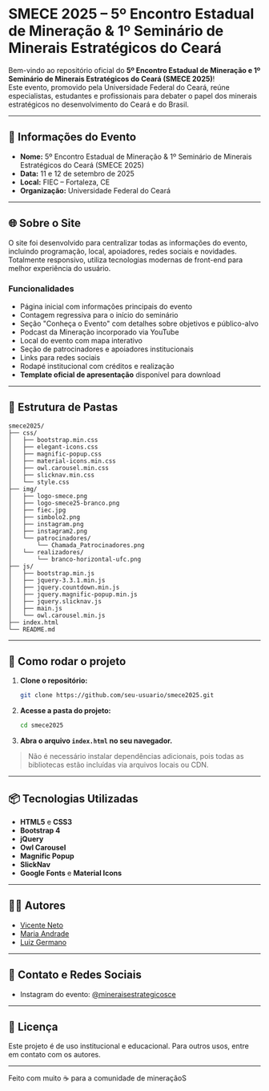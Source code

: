 # SMECE 2025 – 5º Encontro Estadual de Mineração & 1º Seminário de Minerais Estratégicos do Ceará

Bem-vindo ao repositório oficial do **5º Encontro Estadual de Mineração e 1º Seminário de Minerais Estratégicos do Ceará (SMECE 2025)**!  
Este evento, promovido pela Universidade Federal do Ceará, reúne especialistas, estudantes e profissionais para debater o papel dos minerais estratégicos no desenvolvimento do Ceará e do Brasil.

---

## 📅 Informações do Evento

- **Nome:** 5º Encontro Estadual de Mineração & 1º Seminário de Minerais Estratégicos do Ceará (SMECE 2025)
- **Data:** 11 e 12 de setembro de 2025
- **Local:** FIEC – Fortaleza, CE
- **Organização:** Universidade Federal do Ceará

---

## 🌐 Sobre o Site

O site foi desenvolvido para centralizar todas as informações do evento, incluindo programação, local, apoiadores, redes sociais e novidades.  
Totalmente responsivo, utiliza tecnologias modernas de front-end para melhor experiência do usuário.

### Funcionalidades

- Página inicial com informações principais do evento
- Contagem regressiva para o início do seminário
- Seção "Conheça o Evento" com detalhes sobre objetivos e público-alvo
- Podcast da Mineração incorporado via YouTube
- Local do evento com mapa interativo
- Seção de patrocinadores e apoiadores institucionais
- Links para redes sociais
- Rodapé institucional com créditos e realização
- **Template oficial de apresentação** disponível para download

---

## 📂 Estrutura de Pastas

```
smece2025/
├── css/
│   ├── bootstrap.min.css
│   ├── elegant-icons.css
│   ├── magnific-popup.css
│   ├── material-icons.min.css
│   ├── owl.carousel.min.css
│   ├── slicknav.min.css
│   └── style.css
├── img/
│   ├── logo-smece.png
│   ├── logo-smece25-branco.png
│   ├── fiec.jpg
│   ├── simbolo2.png
│   ├── instagram.png
│   ├── instagram2.png
│   └── patrocinadores/
│       └── Chamada_Patrocinadores.png
│   └── realizadores/
│       └── branco-horizontal-ufc.png
├── js/
│   ├── bootstrap.min.js
│   ├── jquery-3.3.1.min.js
│   ├── jquery.countdown.min.js
│   ├── jquery.magnific-popup.min.js
│   ├── jquery.slicknav.js
│   ├── main.js
│   └── owl.carousel.min.js
├── index.html
└── README.md
```

---

## 🚀 Como rodar o projeto

1. **Clone o repositório:**
   ```sh
   git clone https://github.com/seu-usuario/smece2025.git
   ```
2. **Acesse a pasta do projeto:**
   ```sh
   cd smece2025
   ```
3. **Abra o arquivo `index.html` no seu navegador.**

> Não é necessário instalar dependências adicionais, pois todas as bibliotecas estão incluídas via arquivos locais ou CDN.

---

## 📦 Tecnologias Utilizadas

- **HTML5** e **CSS3**
- **Bootstrap 4**
- **jQuery**
- **Owl Carousel**
- **Magnific Popup**
- **SlickNav**
- **Google Fonts** e **Material Icons**

---

## 👨‍💻 Autores

- [Vicente Neto](https://linktr.ee/vicente.neto)
- [Maria Andrade](https://linktr.ee/maria.andrade)
- [Luiz Germano](https://github.com/Luumano)

---

## 📲 Contato e Redes Sociais

- Instagram do evento: [@mineraisestrategicosce](https://www.instagram.com/mineraisestrategicosce)

---

## 📝 Licença

Este projeto é de uso institucional e educacional. Para outros usos, entre em contato com os autores.

---

Feito com muito ☕️ para a comunidade de mineraçãoS
